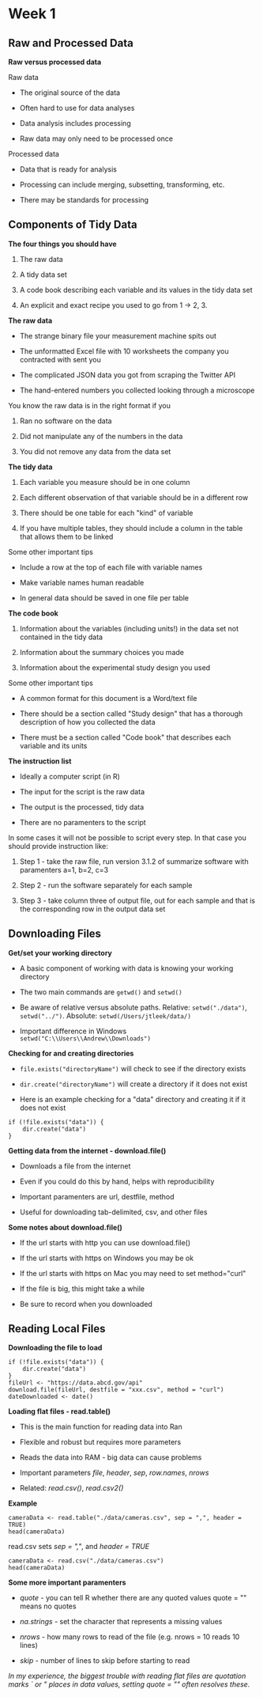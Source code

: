 # Week 1

## Raw and Processed Data

**Raw versus processed data**

Raw data

* The original source of the data

* Often hard to use for data analyses

* Data analysis includes processing

* Raw data may only need to be processed once

Processed data

* Data that is ready for analysis

* Processing can include merging, subsetting, transforming, etc.

* There may be standards for processing

## Components of Tidy Data

**The four things you should have**

1. The raw data

2. A tidy data set

3. A code book describing each variable and its values in the tidy data set

4. An explicit and exact recipe you used to go from 1 -> 2, 3.

**The raw data**

* The strange binary file your measurement machine spits out

* The unformatted Excel file with 10 worksheets the company you contracted with sent you

* The complicated JSON data you got from scraping the Twitter API

* The hand-entered numbers you collected looking through a microscope

You know the raw data is in the right format if you

1. Ran no software on the data

2. Did not manipulate any of the numbers in the data

3. You did not remove any data from the data set

**The tidy data**

1. Each variable you measure should be in one column

2. Each different observation of that variable should be in a different row

3. There should be one table for each "kind" of variable

4. If you have multiple tables, they should include a column in the table that allows them to be linked

Some other important tips

* Include a row at the top of each file with variable names

* Make variable names human readable

* In general data should be saved in one file per table

**The code book**

1. Information about the variables (including units!) in the data set not contained in the tidy data

2. Information about the summary choices you made

3. Information about the experimental study design you used

Some other important tips

* A common format for this document is a Word/text file

* There should be a section called "Study design" that has a thorough description of how you collected the data

* There must be a section called "Code book" that describes each variable and its units

**The instruction list**

* Ideally a computer script (in R)

* The input for the script is the raw data

* The output is the processed, tidy data

* There are no paramenters to the script

In some cases it will not be possible to script every step. In that case you should provide instruction like:

1. Step 1 - take the raw file, run version 3.1.2 of summarize software with paramenters a=1, b=2, c=3

2. Step 2 - run the software separately for each sample

3. Step 3 - take column three of output file, out for each sample and that is the corresponding row in the output data
set

## Downloading Files

**Get/set your working directory**

* A basic component of working with data is knowing your working directory

* The two main commands are `getwd()` and `setwd()`

* Be aware of relative versus absolute paths. Relative: `setwd("./data")`, `setwd("../")`. Absolute: `setwd(/Users/jtleek/data/)`

* Important difference in Windows `setwd("C:\\Users\\Andrew\\Downloads")`

**Checking for and creating directories**

* `file.exists("directoryName")` will check to see if the directory exists

* `dir.create("directoryName")` will create a directory if it does not exist

* Here is an example checking for a "data" directory and creating it if it does not exist

```
if (!file.exists("data")) {
	dir.create("data")
}
```

**Getting data from the internet - download.file()**

* Downloads a file from the internet

* Even if you could do this by hand, helps with reproducibility

* Important paramenters are url, destfile, method

* Useful for downloading tab-delimited, csv, and other files

**Some notes about download.file()**

* If the url starts with http you can use download.file()

* If the url starts with https on Windows you may be ok

* If the url starts with https on Mac you may need to set method="curl"

* If the file is big, this might take a while

* Be sure to record when you downloaded

## Reading Local Files

**Downloading the file to load**

```
if (!file.exists("data")) {
	dir.create("data")
}
fileUrl <- "https://data.abcd.gov/api"
download.file(fileUrl, destfile = "xxx.csv", method = "curl")
dateDownloaded <- date()
```

**Loading flat files - read.table()**

* This is the main function for reading data into Ran

* Flexible and robust but requires more parameters

* Reads the data into RAM - big data can cause problems

* Important parameters *file*, *header*, *sep*, *row.names*, *nrows*

* Related: *read.csv()*, *read.csv2()*

**Example**

```
cameraData <- read.table("./data/cameras.csv", sep = ",", header = TRUE)
head(cameraData)
```

read.csv sets *sep = ","*, and *header = TRUE*

```
cameraData <- read.csv("./data/cameras.csv")
head(cameraData)
```

**Some more important paramenters**

* *quote* - you can tell R whether there are any quoted values quote = "" means no quotes

* *na.strings* - set the character that represents a missing values

* *nrows* - how many rows to read of the file (e.g. nrows = 10 reads 10 lines)

* *skip* - number of lines to skip before starting to read

*In my experience, the biggest trouble with reading flat files are quotation marks ` or " places in data values,
setting quote = "" often resolves these.*
















































